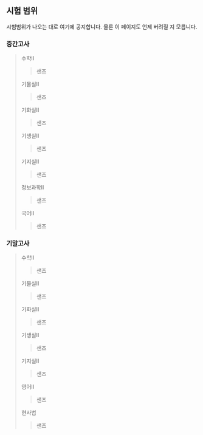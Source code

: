 ## 시험 범위
시험범위가 나오는 대로 여기에 공지합니다. 물론 이 페이지도 언제 버려질 지 모릅니다.
### 중간고사
> 수학II
> > 샌즈
> 
> 기물실II
> > 샌즈
> 
> 기화실II
> > 샌즈
> 
> 기생실II
> > 샌즈
> 
> 기지실II
> > 샌즈
> 
> 정보과학II
> > 샌즈
> 
> 국어II
> > 샌즈


### 기말고사
> 수학II
> > 샌즈
> 
> 기물실II
> > 샌즈
> 
> 기화실II
> > 샌즈
> 
> 기생실II
> > 샌즈
> 
> 기지실II
> > 샌즈
> 
> 영어II
> > 샌즈
> 
> 현사법
> > 샌즈
> 
